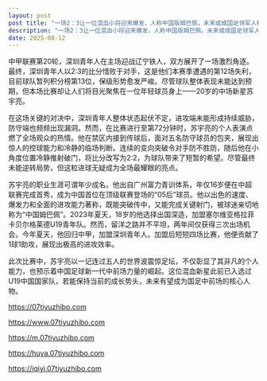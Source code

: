 ```yaml
---
layout: post
post title: "一场2：3让一位混血小将迎来爆发，人称中国版姆巴佩，未来或成国足领军人物" 
description: "一场2：3让一位混血小将迎来爆发，人称中国版姆巴佩，未来或成国足领军人物" 
date: 2025-08-12
---
```


中甲联赛第20轮，深圳青年人在主场迎战辽宁铁人，双方展开了一场激烈角逐。最终，深圳青年人以2:3的比分惜败于对手，这是他们本赛季遭遇的第12场失利，目前球队暂列积分榜第13位，保级形势愈发严峻。尽管球队整体表现未能达到预期，但本场比赛却让人们将目光聚焦在一位年轻球员身上——20岁的中场新星苏宇亮。

在这场关键的对决中，深圳青年人整体状态起伏不定，进攻端未能形成持续威胁，防守端也频频出现漏洞。然而，在比赛进行至第72分钟时，苏宇亮的个人表演点燃了全场观众的热情。他在禁区内接到传球后，面对五名防守球员的包夹，展现出惊人的控球能力和冷静的临场判断。连续的变向突破令对手防不胜防，随后他在小角度位置冷静推射破门，将比分改写为2:2，为球队带来了短暂的希望。尽管最终未能逆转局势，但这粒进球无疑成为全场最耀眼的亮点。

苏宇亮的职业生涯可谓年少成名。他出自广州富力青训体系，年仅16岁便在中超联赛完成首秀，成为中国首位在顶级联赛登场的“05后”球员。他以出色的速度、爆发力和全面的进攻能力著称，既能突破传中，又能完成关键射门，被球迷亲切地称为“中国姆巴佩”。2023年夏天，18岁的他选择出国深造，加盟塞尔维亚格拉菲卡贝尔格莱德U19青年队。然而，留洋之路并不平坦，两年间仅获得三次出场机会。今年夏天，他回归中甲，加盟深圳青年人。加盟后短短四场比赛，他便贡献了1球1助攻，展现出极高的进攻效率。

此次比赛中，苏宇亮以一记连过五人的世界波震惊足坛，不仅彰显了其非凡的个人能力，也预示着中国足球新一代中前场力量的崛起。这位混血新星此前已入选过U19中国国家队，若能保持当前的成长势头，未来有望成为国足中前场的核心人物。

https://07tiyuzhibo.com

https://www.07tiyuzhibo.com

https://m.07tiyuzhibo.com

https://huya.07tiyuzhibo.com

https://iqiyi.07tiyuzhibo.com
